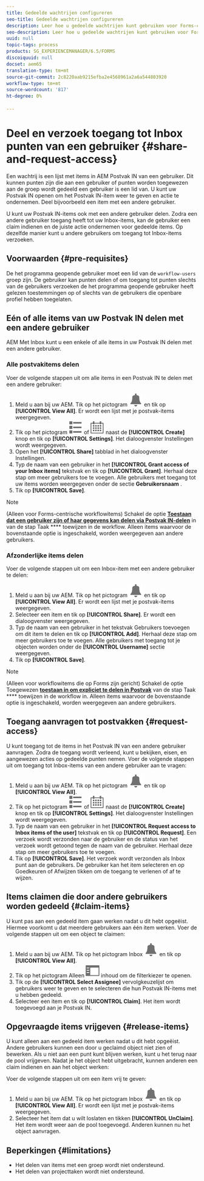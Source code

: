 ```yaml
---
title: Gedeelde wachtrijen configureren
seo-title: Gedeelde wachtrijen configureren
description: Leer hoe u gedeelde wachtrijen kunt gebruiken voor Forms-centric workflows op AEM Forms op OSGi.
seo-description: Leer hoe u gedeelde wachtrijen kunt gebruiken voor Forms-centric workflows op AEM Forms op OSGi.
uuid: null
topic-tags: process
products: SG_EXPERIENCEMANAGER/6.5/FORMS
discoiquuid: null
docset: aem65
translation-type: tm+mt
source-git-commit: 2c8220aab9215efba2e4568961a2a6a544803920
workflow-type: tm+mt
source-wordcount: '817'
ht-degree: 0%

---
```



# Deel en verzoek toegang tot Inbox punten van een gebruiker {#share-and-request-access}

Een wachtrij is een lijst met items in AEM Postvak IN van een gebruiker. Dit kunnen punten zijn die aan een gebruiker of punten worden toegewezen aan de groep wordt gedeeld een gebruiker is een lid van. U kunt uw Postvak IN openen om het Postvak IN-item weer te geven en actie te ondernemen. Deel bijvoorbeeld een item met een andere gebruiker.

U kunt uw Postvak IN-items ook met een andere gebruiker delen. Zodra een andere gebruiker toegang heeft tot uw Inbox-items, kan de gebruiker een claim indienen en de juiste actie ondernemen voor gedeelde items. Op dezelfde manier kunt u andere gebruikers om toegang tot Inbox-items verzoeken.

## Voorwaarden {#pre-requisites}

De het programma geopende gebruiker moet een lid van de `workflow-users` groep zijn. De gebruiker kan punten delen of om toegang tot punten slechts van de gebruikers verzoeken de het programma geopende gebruiker heeft gelezen toestemmingen op of slechts van de gebruikers die openbare profiel hebben toegelaten.

## Eén of alle items van uw Postvak IN delen met een andere gebruiker

AEM Met Inbox kunt u een enkele of alle items in uw Postvak IN delen met een andere gebruiker.

### Alle postvakitems delen

Voer de volgende stappen uit om alle items in een Postvak IN te delen met een andere gebruiker:

1. Meld u aan bij uw AEM. Tik op het pictogram ![Inbox](assets/bell.svg) en tik op **[!UICONTROL View All]**. Er wordt een lijst met je postvak-items weergegeven.
1. Tik op het pictogram ![Weergavekiezer](assets/viewlist.svg) of ![Weergavekiezer](assets/calendar.svg) naast de **[!UICONTROL Create]** knop en tik op **[!UICONTROL Settings]**. Het dialoogvenster Instellingen wordt weergegeven.
1. Open het **[!UICONTROL Share]** tabblad in het dialoogvenster Instellingen.
1. Typ de naam van een gebruiker in het **[!UICONTROL Grant access of your Inbox items]** tekstvak en tik op **[!UICONTROL Grant]**. Herhaal deze stap om meer gebruikers toe te voegen. Alle gebruikers met toegang tot uw items worden weergegeven onder de sectie **Gebruikersnaam** .
1. Tik op **[!UICONTROL Save]**.

>[!NOTE]
>
>(Alleen voor Forms-centrische workflowitems) Schakel de optie **[Toestaan dat een gebruiker zijn of haar gegevens kan delen via Postvak IN-delen](aem-forms-workflow-step-reference.md)** in van de stap Taak **** toewijzen in de workflow. Alleen items waarvoor de bovenstaande optie is ingeschakeld, worden weergegeven aan andere gebruikers.

### Afzonderlijke items delen

Voer de volgende stappen uit om een Inbox-item met een andere gebruiker te delen:

1. Meld u aan bij uw AEM. Tik op het pictogram ![Inbox](assets/bell.svg) en tik op **[!UICONTROL View All]**. Er wordt een lijst met je postvak-items weergegeven.
1. Selecteer een item en tik op **[!UICONTROL Share]**. Er wordt een dialoogvenster weergegeven.
1. Typ de naam van een gebruiker in het tekstvak Gebruikers toevoegen om dit item te delen en tik op **[!UICONTROL Add]**. Herhaal deze stap om meer gebruikers toe te voegen. Alle gebruikers met toegang tot je objecten worden onder de **[!UICONTROL Username]** sectie weergegeven.
1. Tik op **[!UICONTROL Save]**.


>[!NOTE]
>
>(Alleen voor workflowitems die op Forms zijn gericht) Schakel de optie Toegewezen **[toestaan in om expliciet te delen in Postvak](aem-forms-workflow-step-reference.md)** van de stap Taak **** toewijzen in de workflow in. Alleen items waarvoor de bovenstaande optie is ingeschakeld, worden weergegeven aan andere gebruikers.

## Toegang aanvragen tot postvakken {#request-access}

U kunt toegang tot de items in het Postvak IN van een andere gebruiker aanvragen. Zodra de toegang wordt verleend, kunt u bekijken, eisen, en aangewezen acties op gedeelde punten nemen. Voer de volgende stappen uit om toegang tot Inbox-items van een andere gebruiker aan te vragen:

1. Meld u aan bij uw AEM. Tik op het pictogram ![Weergavekiezer](assets/bell.svg) en tik op **[!UICONTROL View All]**.
1. Tik op het pictogram ![Weergavekiezer](assets/viewlist.svg) of ![Weergavekiezer](assets/calendar.svg) naast de **[!UICONTROL Create]** knop en tik op **[!UICONTROL Settings]**. Het dialoogvenster Instellingen wordt weergegeven.
1. Typ de naam van een gebruiker in het **[!UICONTROL Request access to Inbox items of the user]** tekstvak en tik op **[!UICONTROL Request]**. Een verzoek wordt verzonden naar de gebruiker en de status van het verzoek wordt getoond tegen de naam van de gebruiker. Herhaal deze stap om meer gebruikers toe te voegen.
1. Tik op **[!UICONTROL Save]**. Het verzoek wordt verzonden als Inbox punt aan de gebruikers. De gebruiker kan het item selecteren en op Goedkeuren of Afwijzen tikken om de toegang te verlenen of af te wijzen.


## Items claimen die door andere gebruikers worden gedeeld {#claim-items}

U kunt pas aan een gedeeld item gaan werken nadat u dit hebt opgeëist. Hiermee voorkomt u dat meerdere gebruikers aan één item werken. Voer de volgende stappen uit om een object te claimen:

1. Meld u aan bij uw AEM. Tik op het pictogram Inbox ![Inbox](assets/bell.svg) en tik op **[!UICONTROL View All]**.
1. Tik op het pictogram Alleen ![](assets/railleft.svg) inhoud om de filterkiezer te openen.
1. Tik op de **[!UICONTROL Select Assignee]** vervolgkeuzelijst om gebruikers weer te geven en te selecteren die hun Postvak IN-items met u hebben gedeeld.
1. Selecteer een item en tik op **[!UICONTROL Claim]**. Het item wordt toegevoegd aan je Postvak IN.

## Opgevraagde items vrijgeven {#release-items}

U kunt alleen aan een gedeeld item werken nadat u dit hebt opgeëist. Andere gebruikers kunnen een door u geclaimd object niet zien of bewerken. Als u niet aan een punt kunt blijven werken, kunt u het terug naar de pool vrijgeven.   Nadat je het object hebt uitgebracht, kunnen anderen een claim indienen en aan het object werken:

Voer de volgende stappen uit om een item vrij te geven:

1. Meld u aan bij uw AEM. Tik op het pictogram Inbox ![Inbox](assets/bell.svg) en tik op **[!UICONTROL View All]**. Er wordt een lijst met je postvak-items weergegeven.
1. Selecteer het item dat u wilt loslaten en tikken **[!UICONTROL UnClaim]**. Het item wordt weer aan de pool toegevoegd. Anderen kunnen nu het object aanvragen.

## Beperkingen {#limitations}

* Het delen van items met een groep wordt niet ondersteund.
* Het delen van projecttaken wordt niet ondersteund.
